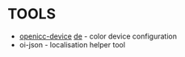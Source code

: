 TOOLS
=====
* [openicc-device](../../docs/md/openiccdevice.md) [de](../../docs/md/openiccdevicede.md) - color device configuration
* oi-json - localisation helper tool
